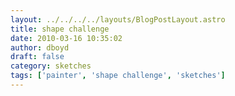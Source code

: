 ```yaml
---
layout: ../../../../layouts/BlogPostLayout.astro
title: shape challenge
date: 2010-03-16 10:35:02
author: dboyd
draft: false
category: sketches
tags: ['painter', 'shape challenge', 'sketches']
---
```

<img
    srcset="https://img.selfiespirits.com/images/2010/03/Shape_Challenge_Shapes_4_001_480.avif 480w"
    sizes="(max-width: 480px) 100vw"
    src="https://img.selfiespirits.com/images/2010/03/Shape_Challenge_Shapes_4_001.jpg"
    alt=""
/>

